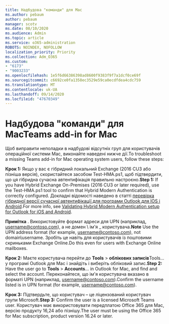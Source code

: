 ```yaml
---
title: Надбудова "команди" для Mac
ms.author: pebaum
author: pebaum
manager: scotv
ms.date: 08/10/2020
ms.audience: Admin
ms.topic: article
ms.service: o365-administration
ROBOTS: NOINDEX, NOFOLLOW
localization_priority: Priority
ms.collection: Adm_O365
ms.custom:
- "6173"
- "9003233"
ms.openlocfilehash: 1e5f6d66386398ad8600f9383f9f7a1dcf0ce69f
ms.sourcegitcommit: c6692ce0fa1358ec3529e59ca0ecdfdea4cdc759
ms.translationtype: MT
ms.contentlocale: uk-UA
ms.lasthandoff: 09/14/2020
ms.locfileid: "47670349"
---
```

# <a name="teams-add-in-for-mac"></a><span data-ttu-id="e0a0a-102">Надбудова "команди" для Mac</span><span class="sxs-lookup"><span data-stu-id="e0a0a-102">Teams add-in for Mac</span></span>

<span data-ttu-id="e0a0a-103">Щоб виправити неполадки в надбудові відсутніх груп для користувачів операційної системи Mac, виконайте наведені нижче дії.</span><span class="sxs-lookup"><span data-stu-id="e0a0a-103">To troubleshoot a missing Teams add-in for Mac operating system users, follow these steps:</span></span>

<span data-ttu-id="e0a0a-104">**Крок 1:** Якщо у вас є гібридний локальний Exchange (2016 CU3 або пізніша версія), скористайтеся засобом Test-HMA.ps1, щоб підтвердити, що ця гібридна сучасна автентифікація правильно настроєно.</span><span class="sxs-lookup"><span data-stu-id="e0a0a-104">**Step 1:** If you have Hybrid Exchange On-Premises (2016 CU3 or later required), use the Test-HMA.ps1 tool to confirm that Hybrid Modern Authentication is correctly configured.</span></span> <span data-ttu-id="e0a0a-105">Докладні відомості наведено в статті [перевірка гібридної версії сучасної автентифікації для програми Outlook для IOS і Android](https://aka.ms/AA980zq).</span><span class="sxs-lookup"><span data-stu-id="e0a0a-105">For more info, see [Validating Hybrid Modern Authentication setup for Outlook for iOS and Android](https://aka.ms/AA980zq).</span></span>  

<span data-ttu-id="e0a0a-106">**Примітка** . Використовуйте формат адреси для UPN (наприклад, [username@contoso.com](mailto:username@contoso.com)), а не домен \ ім'я _ користувача.</span><span class="sxs-lookup"><span data-stu-id="e0a0a-106">**Note** Use the UPN address format (for example, [username@contoso.com](mailto:username@contoso.com)), not domain\username.</span></span> <span data-ttu-id="e0a0a-107">Зробіть це навіть для користувачів із поштовими скриньками Exchange Online.</span><span class="sxs-lookup"><span data-stu-id="e0a0a-107">Do this even for users with Exchange Online mailboxes.</span></span>

<span data-ttu-id="e0a0a-108">**Крок 2:** Маєте користувача перейти до **Tools**  >  **облікових записів**Tools... у програмі Outlook для Mac і знайдіть і виберіть обліковий запис.</span><span class="sxs-lookup"><span data-stu-id="e0a0a-108">**Step 2:** Have the user go to **Tools** > **Accounts**... in Outlook for Mac, and find and select the account.</span></span> <span data-ttu-id="e0a0a-109">Переконайтеся, що ім'я користувача вказано в форматі UPN (наприклад, [username@contoso.com](mailto:username@contoso.com)).</span><span class="sxs-lookup"><span data-stu-id="e0a0a-109">Confirm the username listed is in UPN format (for example, [username@contoso.com](mailto:username@contoso.com)).</span></span>

<span data-ttu-id="e0a0a-110">**Крок 3:** Підтвердьте, що користувач – це ліцензований користувач групи Microsoft.</span><span class="sxs-lookup"><span data-stu-id="e0a0a-110">**Step 3:** Confirm the user is a licensed Microsoft Teams user.</span></span> <span data-ttu-id="e0a0a-111">Користувач має використовувати передплатою Office 365 для Mac, версію продукту 16,24 або пізнішу.</span><span class="sxs-lookup"><span data-stu-id="e0a0a-111">The user must be using the Office 365 for Mac subscription, product version 16.24 or later.</span></span>